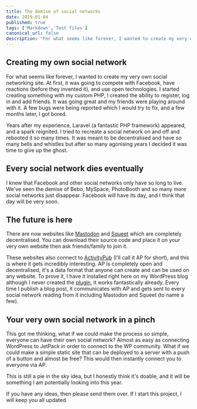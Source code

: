 ```yaml
---
title: The demise of social networks
date: 2019-01-04
published: true
tags: ['Markdown','Test files']
canonical_url: false
description: "For what seems like forever, I wanted to create my very own social networking site. At first, it was going to compete with Facebook, have reactions (before they invented it), and use open technologies. I started creating something with my custom PHP, I created the ability to register, log in and add friends. It was going great and my friends were playing around with it. A few bugs were being reported which I would try to fix, and a few months later, I got bored."
---
```


## Creating my own social network

For what seems like forever, I wanted to create my very own social networking site. At first, it was going to compete with Facebook, have reactions (before they invented it), and use open technologies. I started creating something with my custom PHP, I created the ability to register, log in and add friends. It was going great and my friends were playing around with it. A few bugs were being reported which I would try to fix, and a few months later, I got bored.

Years after my experience, Laravel (a fantastic PHP framework) appeared, and a spark reignited. I tried to recreate a social network on and off and rebooted it so many times. It was meant to be decentralised and have so many bells and whistles but after so many agonising years I decided it was time to give up the ghost.

## Every social network dies eventually

I knew that Facebook and other social networks only have so long to live. We've seen the demise of Bebo, MySpace, PhotoBooth and so many more social networks just disappear. Facebook will have its day, and I think that day will be very soon.

## The future is here

There are now websites like [Mastodon](https://mastodon.social) and [Squeet](https://squeet.me) which are completely decentralised. You can download their source code and place it on your very own website then ask friends/family to join it.

These websites also connect to [ActivityPub](https://activitypub.rocks/) (I'll call it AP for short), and this is where it gets incredibly interesting. AP is completely open and decentralised, it's a data format that anyone can create and can be used on any website. To prove it, I have it installed right here on my WordPress blog although I never created the [plugin](https://wordpress.org/plugins/activitypub/), it works fantastically already. Every time I publish a blog post, it communicates with AP and gets sent to every social network reading from it including Mastodon and Squeet (to name a few).

## Your very own social network in a pinch

This got me thinking, what if we could make the process so simple, everyone can have their own social network? Almost as easy as connecting WordPress to JetPack in order to connect to the WP community. What if we could make a simple static site that can be deployed to a server with a push of a button and almost be free? This would then instantly connect you to everyone via AP.

This is still a pie in the sky idea, but I honestly think it's doable, and it will be something I am potentially looking into this year.

If you have any ideas, then please send them over. If I start this project, I will keep you all updated.
